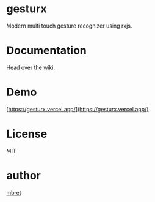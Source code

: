 # gesturx

Modern multi touch gesture recognizer using rxjs.

# Documentation

Head over the [wiki](https://github.com/mbret/gesturx/wiki).

# Demo

[https://gesturx.vercel.app/](https://gesturx.vercel.app/)

# License

MIT

# author

[mbret](https://github.com/mbret)
